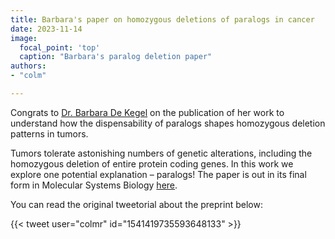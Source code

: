 ```yaml
---
title: Barbara's paper on homozygous deletions of paralogs in cancer
date: 2023-11-14
image:
  focal_point: 'top'
  caption: "Barbara's paralog deletion paper"
authors:
- "colm"

---
```


Congrats to [Dr. Barbara De Kegel](https://twitter.com/dekegelb) on the publication of her work to understand how the dispensability of paralogs shapes homozygous deletion patterns in tumors.<!--more-->

Tumors tolerate astonishing numbers of genetic alterations, including the homozygous deletion of entire protein coding genes. In this work we explore one potential explanation – paralogs! The paper is out in its final form in Molecular Systems Biology [here](https://www.embopress.org/doi/full/10.15252/msb.202311987). 

You can read the original tweetorial about the preprint below:

{{< tweet user="colmr" id="1541419735593648133" >}}

